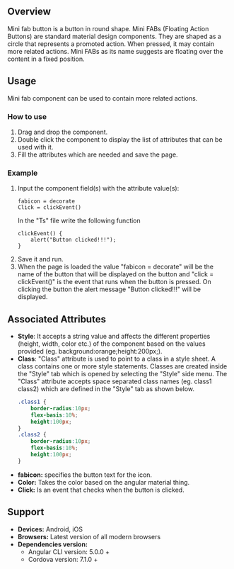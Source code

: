## Overview
Mini fab button is a button in round shape. Mini FABs (Floating Action Buttons) are standard material design components. They are shaped as a circle that represents a promoted action. When pressed, it may contain more related actions. Mini FABs as its name suggests are floating over the content in a fixed position.

## Usage
Mini fab component can be used to contain more related actions.

### How to use  
1. Drag and drop the component. 
2. Double click the component to display the list of attributes that can be used with it.
3. Fill the attributes which are needed and save the page.

### Example
1. Input the component field(s) with the attribute value(s):
    ``` 
    fabicon = decorate
    Click = clickEvent()
    ```
    In the "Ts" file write the following function
    ```
    clickEvent() { 
        alert("Button clicked!!!");
    }
    ```
2. Save it and run.
3. When the page is loaded the value "fabicon = decorate" will be the name of the button that will be displayed on the button and "click = clickEvent()" is the event that runs when the button is pressed. On clicking the button the alert message "Button clicked!!!" will be displayed.

## Associated Attributes
- **Style**: It accepts a string value and affects the different properties (height, width, color etc.) of the component based on the values provided (eg. background:orange;height:200px;).
- **Class**: "Class" attribute is used to point to a class in a style sheet. A class contains one or more style statements. Classes are created inside the "Style" tab which is opened by selecting the "Style" side menu. The "Class" attribute accepts space separated class names (eg. class1 class2) which are defined in the "Style" tab as shown below.
    ```css
    .class1 {
        border-radius:10px;
        flex-basis:10%;
        height:100px;
    }
    .class2 {
        border-radius:10px;
        flex-basis:10%;
        height:100px;
    }
- **fabicon:** specifies the button text for the icon.
- **Color:** Takes the color based on the angular material thing.
- **Click:** Is an event that checks when the button is clicked.

## Support
- **Devices:** Android, iOS
- **Browsers:**  Latest version of all modern browsers
- **Dependencies version:** 
    - Angular CLI version: 5.0.0 + 
    - Cordova version: 7.1.0 +

